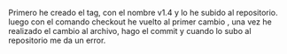 Primero he creado el tag, con el nombre v1.4 y lo he subido al repositorio.
luego con el comando checkout he vuelto al primer cambio , una vez he realizado el cambio al archivo, hago el commit y cuando lo subo al repositorio me da un error. 

